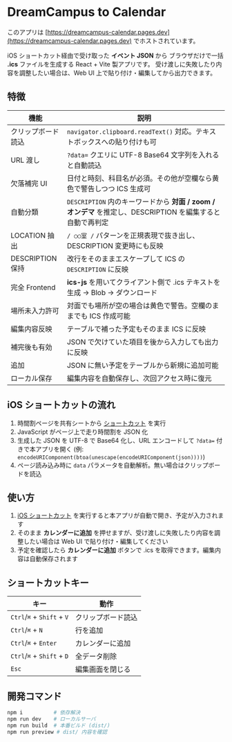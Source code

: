 # DreamCampus to Calendar

このアプリは [https://dreamcampus-calendar.pages.dev](https://dreamcampus-calendar.pages.dev) でホストされています。

iOS ショートカット経由で受け取った **イベント JSON** から
ブラウザだけで一括 **.ics** ファイルを生成する React + Vite 製アプリです。
受け渡しに失敗したり内容を調整したい場合は、Web UI 上で貼り付け・編集してから出力できます。

## 特徴
| 機能 | 説明 |
|------|------|
| クリップボード読込 | `navigator.clipboard.readText()` 対応。テキストボックスへの貼り付けも可 |
| URL 渡し | `?data=` クエリに UTF-8 Base64 文字列を入れると自動読込 |
| 欠落補完 UI | 日付と時刻、科目名が必須。その他が空欄なら黄色で警告しつつ ICS 生成可 |
| 自動分類 | `DESCRIPTION` 内のキーワードから **対面 / zoom / オンデマ** を推定し、DESCRIPTION を編集すると自動で再判定 |
| LOCATION 抽出 | `/ ○○室 /` パターンを正規表現で抜き出し、DESCRIPTION 変更時にも反映 |
| DESCRIPTION 保持 | 改行をそのままエスケープして ICS の `DESCRIPTION` に反映 |
| 完全 Frontend | **ics-js** を用いてクライアント側で .ics テキストを生成 → Blob → ダウンロード |
| 場所未入力許可 | 対面でも場所が空の場合は黄色で警告。空欄のままでも ICS 作成可能 |
| 編集内容反映 | テーブルで補った予定もそのまま ICS に反映 |
| 補完後も有効 | JSON で欠けていた項目を後から入力しても出力に反映 |
| 追加 | JSON に無い予定をテーブルから新規に追加可能 |
| ローカル保存 | 編集内容を自動保存し、次回アクセス時に復元 |

## iOS ショートカットの流れ
1. 時間割ページを共有シートから [ショートカット](https://www.icloud.com/shortcuts/7f518145f2c14b918b009dae2c71463e) を実行
2. JavaScript がページ上で走り時間割を JSON 化
3. 生成した JSON を UTF-8 で Base64 化し、URL エンコードして `?data=` 付きで本アプリを開く
   (例: `encodeURIComponent(btoa(unescape(encodeURIComponent(json))))`)
4. ページ読み込み時に `data` パラメータを自動解析。無い場合はクリップボードを読込

## 使い方
1. [iOS ショートカット](https://www.icloud.com/shortcuts/7f518145f2c14b918b009dae2c71463e) を実行すると本アプリが自動で開き、予定が入力されます
2. そのまま **カレンダーに追加** を押せますが、受け渡しに失敗したり内容を調整したい場合は Web UI で貼り付け・編集してください
3. 予定を確認したら **カレンダーに追加** ボタンで .ics を取得できます。編集内容は自動保存されます

## ショートカットキー
| キー | 動作 |
|------|------|
| `Ctrl`/`⌘` + `Shift` + `V` | クリップボード読込 |
| `Ctrl`/`⌘` + `N` | 行を追加 |
| `Ctrl`/`⌘` + `Enter` | カレンダーに追加 |
| `Ctrl`/`⌘` + `Shift` + `D` | 全データ削除 |
| `Esc` | 編集画面を閉じる |

## 開発コマンド
```bash
npm i          # 依存解決
npm run dev    # ローカルサーバ
npm run build  # 本番ビルド (dist/)
npm run preview # dist/ 内容を確認
```
